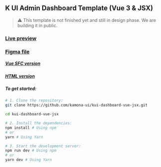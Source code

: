 ## K UI Admin Dashboard Template (Vue 3 & JSX)

> ⚠️ This template is not finished yet and still in design phase. We are building it in public.

### [Live preview](https://kamona-ui.github.io/kui-dashboard-vue-jsx/)

### [Figma file](https://www.figma.com/community/file/1019844542917981418/)

##### [Vue SFC version](https://github.com/kamona-ui/kui-dashboard-vue/)

##### [HTML version](https://github.com/kamona-ui/kui-dashboard-html/)

##### To get started:

```bash
# 1. Clone the repository:
git clone https://github.com/kamona-ui/kui-dashboard-vue-jsx.git

cd kui-dashboard-vue-jsx

# 2. Install the dependencies:
npm install # Using npm
# or
yarn # Using Yarn

# 3. Start the development server:
npm run dev # Using npm
# or
yarn dev # Using Yarn
```
